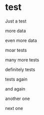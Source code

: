 # test
Just a test

more data

even more data

moar tests

many more tests

definitely tests

tests again

and again

another one

next one
